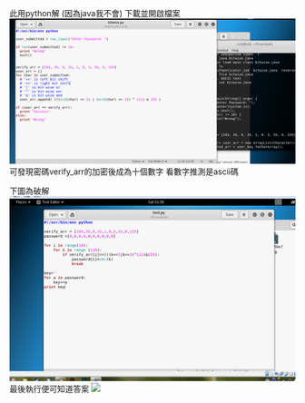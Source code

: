 此用python解 (因為java我不會)
下載並開啟檔案
![](pic/pypass.PNG)
可發現密碼verify_arr的加密後成為十個數字 看數字推測是ascii碼

下圖為破解
![](pic/pypassans.PNG)
最後執行便可知道答案
![](pypasscode.PNG)
